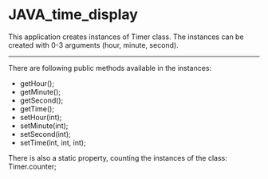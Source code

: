 # JAVA_time_display


This application creates instances of Timer class. The instances can be created with 0-3 arguments (hour, minute, second).

---
There are following public methods available in the instances:
- getHour();
- getMinute();
- getSecond();
- getTime();
- setHour(int);
- setMinute(int);
- setSecond(int);
- setTime(int, int, int);

There is also a static property, counting the instances of the class:
Timer.counter;
